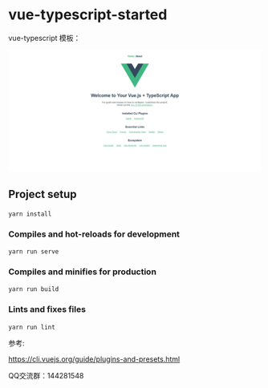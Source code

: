 # vue-typescript-started

vue-typescript 模板：

![avatar](demo.png)

## Project setup
```
yarn install
```

### Compiles and hot-reloads for development
```
yarn run serve
```

### Compiles and minifies for production
```
yarn run build
```

### Lints and fixes files
```
yarn run lint
```

参考:

https://cli.vuejs.org/guide/plugins-and-presets.html

QQ交流群：144281548
